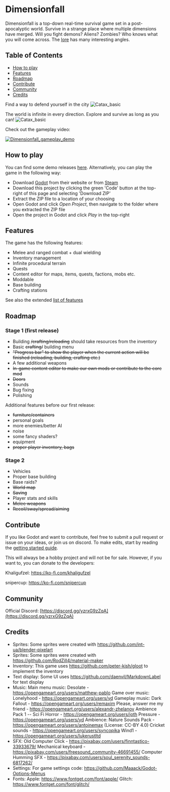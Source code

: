 # Dimensionfall
Dimensionfall is a top-down real-time survival game set in a post-apocalyptic world. Survive in a strange place where multiple dimensions have merged. Will you fight demons? Aliens? Zombies? Who knows what you will come across. The [lore](https://github.com/Khaligufzel/Dimensionfall/blob/main/Documentation/Game_design/Lore.md) has many interesting angles.

## Table of Contents
- [How to play](#how-to-play)
- [Features](#features)
- [Roadmap](#roadmap)
- [Contribute](#contribute)
- [Community](#community)
- [Credits](#credits)

Find a way to defend yourself in the city
![Catax_basic](Media/Catax_basic.png)

The world is infinite in every direction. Explore and survive as long as you can!
![Catax_basic](Media/Catax_basic_zoomed_out.png)

Check out the gameplay video:

[![Dimensionfall_gameplay_demo](https://img.youtube.com/vi/Dnn8xvyTN74/maxresdefault.jpg)](https://www.youtube.com/watch?v=Dnn8xvyTN74)

## How to play
You can find some demo releases [here](https://github.com/Khaligufzel/Dimensionfall/releases).
Alternatively, you can play the game in the following way:
- Download [Godot](https://godotengine.org/download/) from their website or from [Steam](https://store.steampowered.com/app/404790/Godot_Engine/)
- Download this project by clicking the green 'Code' button at the top-right of this page and selecting 'Download ZIP'
- Extract the ZIP file to a location of your choosing
- Open Godot and click *Open Project*, then navigate to the folder where you extracted the ZIP file
- Open the project in Godot and click *Play* in the top-right

## Features
The game has the following features:
- Melee and ranged combat + dual wielding
- Inventory management
- Infinite procedural terrain
- Quests
- Content editor for maps, items, quests, factions, mobs etc.
- Moddable
- Base building
- Crafting stations

See also the extended [list of features](FeatureList.md)

## Roadmap

### Stage 1 (first release)
- Building ~~/crafting/reloading~~ should take resources from the inventory
- Basic ~~crafting/~~ building menu
- ~~"Progress bar" to show the player when the current action will be finished (reloading, building, crafting etc.)~~
- A few additional weapons
- ~~In-game content editor to make our own mods or contribute to the core mod~~
- ~~Doors~~
- Sounds
- Bug fixing
- Polishing

Additional features before our first release:
- ~~furniture/containers~~
- personal goals
- more enemies/better AI
- noise
- some fancy shaders?
- equipment
- ~~proper player inventory, bags~~

### Stage 2
- Vehicles
- Proper base building
- Base raids?
- ~~World map~~
- ~~Saving~~
- Player stats and skills
- ~~Melee weapons~~
- ~~Recoil/sway/spread/aiming~~

## Contribute
If you like Godot and want to contribute, feel free to submit a pull request or issue on your ideas, or join us on discord. To make edits, start by reading the [getting started guide](https://github.com/Khaligufzel/Dimensionfall/blob/main/Documentation/Game_development/Getting_started.md).

This will always be a hobby project and will not be for sale. However, if you want to, you can donate to the developers:

Khaligufzel: https://ko-fi.com/khaligufzel

snipercup: https://ko-fi.com/snipercup

## Community

Official Discord:
[https://discord.gg/yzrxG9zZqA](https://discord.gg/yzrxG9zZqA)

## Credits
- Sprites: Some sprites were created with https://github.com/int-ua/blender-pixelart
- Sprites: Some sprites were created with https://github.com/RodZill4/material-maker
- Inventory: This game uses https://github.com/peter-kish/gloot to implement the inventory
- Text display: Some UI uses https://github.com/daenvil/MarkdownLabel for text display
- Music:
	Main menu music: Desolate - https://opengameart.org/users/matthew-pablo
	Game over music: Lonelyhood - https://opengameart.org/users/yd
	Gameplay music:
	Dark Fallout - https://opengameart.org/users/remaxim
	Please, answer me my friend - https://opengameart.org/users/alexandr-zhelanov
	Ambience Pack 1 -- Sci Fi Horror - https://opengameart.org/users/joth
	Pressure - https://opengameart.org/users/yd
	Ambience:
        Nature Sounds Pack - https://opengameart.org/users/antoinemax (License: CC-BY 4.0)
	Cricket sounds - https://opengameart.org/users/syncopika
	Wind1 - https://opengameart.org/users/lukerustltd
- SFX:
	Old Computer Click - https://pixabay.com/users/finntastico-33933679/
	Mechanical keyboard - https://pixabay.com/users/freesound_community-46691455/
	Computer Humming SFX - https://pixabay.com/users/soul_serenity_sounds-6817262/
- Settings:
	For game settings code: https://github.com/Maaack/Godot-Options-Menus
- Fonts:
Apple: https://www.fontget.com/font/apple/
Glitch: https://www.fontget.com/font/glitch/
